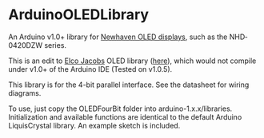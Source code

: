 ArduinoOLEDLibrary
==================

An Arduino v1.0+ library for [Newhaven OLED displays](http://www.newhavendisplay.com/oled-c-119.html), such as the NHD‐0420DZW series.

This is an edit to [Elco Jacobs](http://www.elcojacobs.com) OLED library ([here](https://code.google.com/p/uberfridge/source/browse/trunk/arduino/#arduino%2FOLEDFourBit)), which would not compile under v1.0+ of the Arduino IDE (Tested on v1.0.5).

This library is for the 4-bit parallel interface. See the datasheet for wiring diagrams.

To use, just copy the OLEDFourBit folder into arduino-1.x.x/libraries. Initialization and available functions are identical to the default Arduino LiquisCrystal library. An example sketch is included.